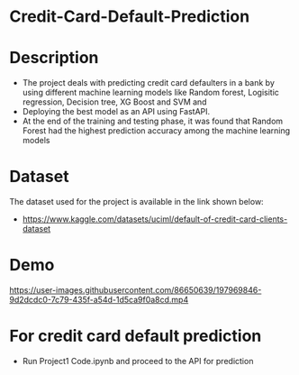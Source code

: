 # Credit-Card-Default-Prediction

# Description

- The project deals with predicting credit card defaulters in a bank by using different machine learning models like Random forest, Logisitic regression, Decision tree, XG Boost and SVM and 
- Deploying the best model as an API using FastAPI. 
- At the end of the training and testing phase, it was found that Random Forest had the highest prediction accuracy among the machine learning models

# Dataset
The dataset used for the project is available in the link shown below:

- https://www.kaggle.com/datasets/uciml/default-of-credit-card-clients-dataset


# Demo
https://user-images.githubusercontent.com/86650639/197969846-9d2dcdc0-7c79-435f-a54d-1d5ca9f0a8cd.mp4

# For credit card default prediction
- Run Project1 Code.ipynb and proceed to the API for prediction
